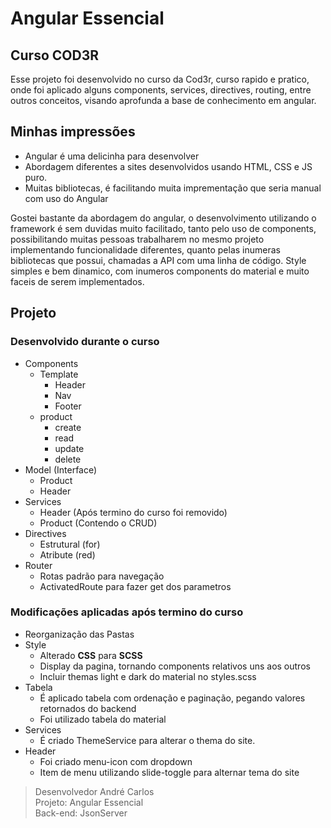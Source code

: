 # Angular Essencial
## Curso COD3R

Esse projeto foi desenvolvido no curso da Cod3r, curso rapido e pratico, onde foi aplicado alguns components, services, directives, routing, entre outros conceitos, visando aprofunda a base de conhecimento em angular.

## Minhas impressões
- Angular é uma delicinha para desenvolver
- Abordagem diferentes a sites desenvolvidos usando HTML, CSS e JS puro. 
- Muitas bibliotecas, é facilitando muita imprementação que seria manual com uso do Angular

Gostei bastante da abordagem do angular, o desenvolvimento utilizando o framework é sem duvidas muito facilitado, tanto pelo uso de components, possibilitando muitas pessoas trabalharem no mesmo projeto implementando funcionalidade diferentes, quanto pelas inumeras bibliotecas que possui, chamadas a API com uma linha de código. 
Style simples e bem dinamico, com inumeros components do material e muito faceis de serem implementados. 

## Projeto
### Desenvolvido durante o curso
- Components 
  - Template
    - Header
    - Nav
    - Footer
  - product
    - create
    - read
    - update
    - delete
- Model (Interface)
  - Product
  - Header
- Services
  - Header (Após termino do curso foi removido)
  - Product (Contendo o CRUD)
- Directives
  - Estrutural (for)
  - Atribute (red)
- Router
  - Rotas padrão para navegação
  - ActivatedRoute para fazer get dos parametros
### Modificações aplicadas após termino do curso
- Reorganização das Pastas
- Style
  - Alterado **CSS** para **SCSS**
  - Display da pagina, tornando components relativos uns aos outros
  - Incluir themas light e dark do material no styles.scss
- Tabela
  - É aplicado tabela com ordenação e paginação, pegando valores retornados do backend
  - Foi utilizado tabela do material
- Services
  - É criado ThemeService para alterar o thema do site.
- Header
  - Foi criado menu-icon com dropdown
  - Item de menu utilizando slide-toggle para alternar tema do site

> Desenvolvedor André Carlos    
> Projeto: Angular Essencial    
> Back-end: JsonServer
